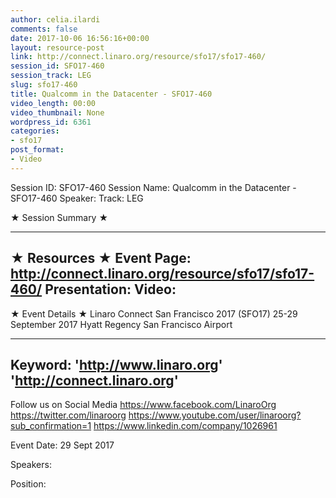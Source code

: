 ```yaml
---
author: celia.ilardi
comments: false
date: 2017-10-06 16:56:16+00:00
layout: resource-post
link: http://connect.linaro.org/resource/sfo17/sfo17-460/
session_id: SFO17-460
session_track: LEG
slug: sfo17-460
title: Qualcomm in the Datacenter - SFO17-460
video_length: 00:00
video_thumbnail: None
wordpress_id: 6361
categories:
- sfo17
post_format:
- Video
---
```


Session ID: SFO17-460
Session Name: Qualcomm in the Datacenter - SFO17-460
Speaker: 
Track: LEG


★ Session Summary ★

---------------------------------------------------
★ Resources ★
Event Page: http://connect.linaro.org/resource/sfo17/sfo17-460/
Presentation: 
Video: 
 ---------------------------------------------------

★ Event Details ★
Linaro Connect San Francisco 2017 (SFO17)
25-29 September 2017
Hyatt Regency San Francisco Airport

---------------------------------------------------
Keyword: 
'http://www.linaro.org'
'http://connect.linaro.org'
---------------------------------------------------
Follow us on Social Media
https://www.facebook.com/LinaroOrg
https://twitter.com/linaroorg
https://www.youtube.com/user/linaroorg?sub_confirmation=1
https://www.linkedin.com/company/1026961

Event Date: 29 Sept 2017

Speakers: 

Position: 

